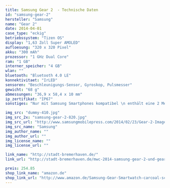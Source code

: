 ```yaml
---
title: Samsung Gear 2  - Technische Daten
id: "samsung-gear-2"
hersteller: "Samsung"
name: "Gear 2"
date: 2014-04-01
case_type: "eckig"
betriebssystem: "Tizen OS"
display: "1,63 Zoll Super AMOLED"
aufloesung: "320 x 320 Pixel"
akku: "300 mAh"
prozessor: "1 GHz Dual Core"
ram: "1 GB"
interner_speicher: "4 GB"
wlan: ""
bluetooth: "Bluetooth 4.0 LE"
konnektivitaet: "IrLED"
sensoren: "Beschleunigungs-Sensor, Gyroskop, Pulsmesser"
gewicht: "68 g"
abmessungen: "36,9 x 58,4 x 10 mm"
ip_zertifikat: "IP67"
sonstiges: "Nur mit Samsung Smartphones kompatibel \n enthält eine 2 Megapixel Kamera \n 3 Farben: Charcoal Black, Gold Brown und Wild Orange "

img_src: "dummy-410.jpg"
img_src_2x: "samsung-gear-2-820.jpg"
img_src_url: "http://www.samsungmobilepress.com/2014/02/23/Gear-2-Image"
img_src_name: "Samsung"
img_author_name: ""
img_author_url: ""
img_license_name: ""
img_license_url: ""

link_name: "http://stadt-bremerhaven.de/"
link_url: "http://stadt-bremerhaven.de/mwc-2014-samsung-gear-2-und-gear-2-neo-offiziell-vorgestellt-erste-tizen-produkte/"

preis: 254.85
shop_link_name: "amazon.de"
shop_link_url: "http://www.amazon.de/Samsung-Gear-Smartwatch-carcoal-schwarz/dp/B00IMCTP22/"
---
```

